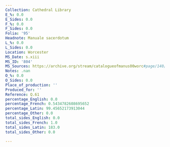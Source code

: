 ```yaml
---
Collection: Cathedral Library
E_%: 0.0
E_Sides: 0.0
F_%: 0.0
F_Sides: 0.0
Folia: '95'
Headnote: Manuale sacerdotum
L_%: 0.0
L_Sides: 0.0
Location: Worcester
MS_Date: s.xiii
MS_ID: '804'
MS_Sources: https://archive.org/stream/catalogueofmanus00worc#page/140/mode/2up
Notes: .nan
O_%: 0.0
O_Sides: 0.0
Place_of_production: ''
Produced_for: ''
Reference: Q.61
percentage_English: 0.0
percentage_French: 0.5434782608695652
percentage_Latin: 99.45652173913044
percentage_Other: 0.0
total_sides_English: 0.0
total_sides_French: 1.0
total_sides_Latin: 183.0
total_sides_Other: 0.0

---
```

